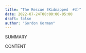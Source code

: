 ```yaml
---
title: "The Rescue (Kidnapped  #3)"
date: 2022-07-24T00:00:00-05:00
draft: false
author: "Gordon Korman"
---
```


SUMMARY

<!--more-->

CONTENT